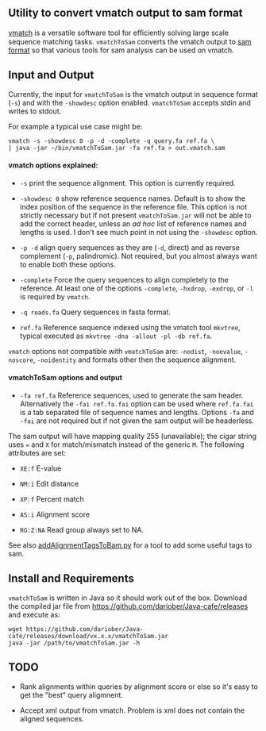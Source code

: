 ## Utility to convert vmatch output to sam format

[vmatch](http://www.vmatch.de/) is a versatile software tool for eﬃciently solving large scale sequence matching tasks.
`vmatchToSam` converts the vmatch output to [sam format](http://samtools.github.io/hts-specs/SAMv1.pdf) so that
various tools for sam analysis can be used on vmatch.

## Input and Output

Currently, the input for `vmatchToSam` is the vmatch output in sequence format (`-s`) and with the `-showdesc` option enabled.
`vmatchToSam` accepts stdin and writes to stdout.

For example a typical use case might be:

```
vmatch -s -showdesc 0 -p -d -complete -q query.fa ref.fa \
| java -jar ~/bin/vmatchToSam.jar -fa ref.fa > out.vmatch.sam
```

#### vmatch options explained:

* `-s` print the sequence alignment. This option is currently required.

* `-showdesc 0` show reference sequence names. Default is to show the index position of the sequence in the reference file.
This option is not strictly necessary but if not present `vmatchToSam.jar` will not be able to add the correct header, unless an *ad hoc*
list of reference names and lengths is used. I don't see much point in not using the `-showdesc` option.

* `-p -d` align query sequences as they are (`-d`, direct) and as reverse complement (`-p`, palindromic).
Not required, but you almost always want to enable both these options. 

* `-complete` Force the query sequences to align completely to the reference.
At least one of the options `-complete`, `-hxdrop`, `-exdrop`, or `-l` is required by `vmatch`.

* `-q reads.fa` Query sequences in fasta format.

* `ref.fa` Reference sequence indexed using the vmatch tool `mkvtree`, typical executed as
`mkvtree -dna -allout -pl -db ref.fa`.

`vmatch` options not compatible with `vmatchToSam` are: `-nodist`, `-noevalue`, `-noscore`, `-noidentity` and formats other then the sequence alignment.

#### vmatchToSam options and output

* `-fa ref.fa` Reference sequences, used to generate the sam header. Alternatively the `-fai ref.fa.fai` option can be used where
`ref.fa.fai` is a tab separated file of sequence names and lengths. Options `-fa` and `-fai` are not required but if not given the sam
output will be headerless.


The sam output will have mapping quality 255 (unavailable); the cigar string uses `=` and `X` for match/mismatch instead of the generic `M`.
The following attributes are set:

* `XE:f` E-value

* `NM:i` Edit distance

* `XP:f` Percent match

* `AS:i` Alignment score

* `RG:Z:NA` Read group always set to NA.

See also [addAlignmentTagsToBam.py](https://github.com/dariober/bioinformatics-cafe/blob/master/addAlignmentTagsToBam.py) for a tool to add some useful tags to sam.

## Install and Requirements

`vmatchToSam` is written in Java so it should work out of the box. Download the compiled jar file from
https://github.com/dariober/Java-cafe/releases and execute as:

```
wget https://github.com/dariober/Java-cafe/releases/download/vx.x.x/vmatchToSam.jar
java -jar /path/to/vmatchToSam.jar -h
```

## TODO

* Rank alignments within queries by alignment score or else so it's easy to get the "best" query aligmnent.

* Accept xml output from vmatch. Problem is xml does not contain the aligned sequences.
